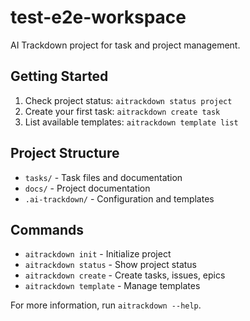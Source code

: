# test-e2e-workspace

AI Trackdown project for task and project management.

## Getting Started

1. Check project status: `aitrackdown status project`
2. Create your first task: `aitrackdown create task`
3. List available templates: `aitrackdown template list`

## Project Structure

- `tasks/` - Task files and documentation
- `docs/` - Project documentation
- `.ai-trackdown/` - Configuration and templates

## Commands

- `aitrackdown init` - Initialize project
- `aitrackdown status` - Show project status
- `aitrackdown create` - Create tasks, issues, epics
- `aitrackdown template` - Manage templates

For more information, run `aitrackdown --help`.
